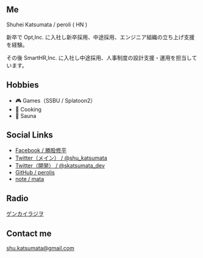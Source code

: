 <html>
    <head>
        <meta charset="utf-8">
        <title>index</title>
        <style>body {padding: 30px;}</style>
    </head>
    <body>
        <h2>Me</h2>
            <p>Shuhei Katsumata / peroli ( HN )</p>
            <p>新卒で Opt,Inc. に入社し新卒採用、中途採用、エンジニア組織の立ち上げ支援を経験。</p>
            <p>その後 SmartHR,Inc. に入社し中途採用、人事制度の設計支援・運用を担当しています。</p>
        <h2>Hobbies</h2>
        <ul>
            <li>🎮 Games（SSBU / Splatoon2）</li>
            <li>🍳 Cooking</li>
            <li>🚿 Sauna</li>
        </ul>
        <h2>Social Links</h2>
            <ul>
                <li><a href="https://www.facebook.com/katsumata0514"> Facebook / 勝股修平</a></li>
                <li><a href="https://twitter.com/shu_katsumata">Twitter（メイン） / @shu_katsumata</a></li>
                <li><a href="https://twitter.com/skatsumata_dev" >Twitter（開発） / @skatsumata_dev</a></li>
                <li><a href="https://github.com/perolis">GitHub / perolis </a></li>
                <li><a href="https://note.mu/mata">note / mata </a></li>
            </ul>
        <h2>Radio</h2>
            <a href="https://www.genkai-radio.com/"> ゲンカイラジヲ</a>           
        <h2>Contact me</h2>
            <a href="shu.katsumata@gmail.com"> shu.katsumata@gmail.com </a>
    </body>
</html>
